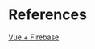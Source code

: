 # References

[Vue + Firebase](https://savvyapps.com/blog/definitive-guide-building-web-app-vuejs-firebase#:~:text=Step%201%3A%20Create%20your%20Firebase%20project.&text=Click%20%E2%80%9CAuthentication%E2%80%9D%20in%20the%20left,read%2Fwrite%20to%20the%20database.)
